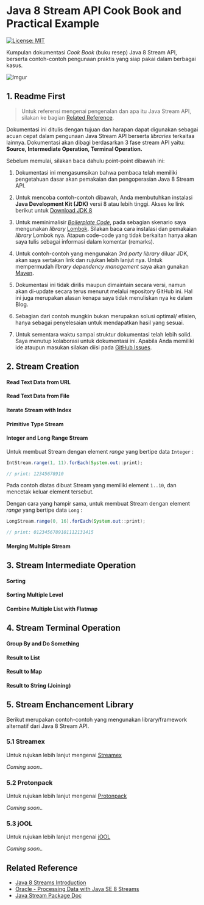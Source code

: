 # Java 8 Stream API Cook Book and Practical Example
[![License: MIT](https://img.shields.io/badge/License-MIT-blue.svg)](/LICENSE)

Kumpulan dokumentasi _Cook Book_ (buku resep) Java 8 Stream API, berserta 
contoh-contoh pengunaan praktis yang siap pakai dalam berbagai kasus. 

![Imgur](https://i.imgur.com/Zz60wq7.png)


## 1. Readme First

> Untuk referensi mengenai pengenalan dan apa itu Java Stream API, silakan
ke bagian [Related Reference](#related-reference).

Dokumentasi ini ditulis dengan tujuan dan harapan dapat digunakan sebagai 
acuan cepat dalam pengunaan Java Stream API berserta _libraries_ terkaitaa lainnya. 
Dokumentasi akan dibagi berdasarkan 3 fase stream API yaitu: __Source, Intermediate Operation,
Terminal Operation.__

Sebelum memulai, silakan baca dahulu point-point dibawah ini:

1. Dokumentasi ini mengasumsikan bahwa pembaca telah memiliki pengetahuan dasar 
akan pemakaian dan pengoperasian Java 8 Stream API.

2. Untuk mencoba contoh-contoh dibawah, Anda membutuhkan instalasi __Java Development Kit (JDK)__ 
versi 8 atau lebih tinggi. Akses ke link berikut untuk [Download JDK 8](http://www.oracle.com/technetwork/java/javase/downloads/jdk8-downloads-2133151.html)

3. Untuk meminimalisir [_Boilerplate Code_](https://en.wikipedia.org/wiki/Boilerplate_code), 
pada sebagian skenario saya mengunakan _library_ [Lombok](https://projectlombok.org/).
Silakan baca cara instalasi dan pemakaian _library_ Lombok nya. Atapun
code-code yang tidak berkaitan hanya akan saya tulis sebagai informasi dalam komentar (remarks).

4. Untuk contoh-contoh yang mengunakan _3rd party library_ diluar JDK,
akan saya sertakan link dan rujukan lebih lanjut nya. Untuk mempermudah
_library dependency management_ saya akan gunakan [Maven](https://maven.apache.org/).

5. Dokumentasi ini tidak dirilis maupun dimaintain secara versi, namun 
akan di-update secara terus menurut melalui repository GitHub ini. Hal
ini juga merupakan alasan kenapa saya tidak menuliskan nya ke dalam Blog.

6. Sebagian dari contoh mungkin bukan merupakan solusi optimal/ efisien, 
hanya sebagai penyelesaian untuk mendapatkan hasil yang sesuai.

7. Untuk sementara waktu sampai struktur dokumentasi telah lebih solid.
Saya menutup kolaborasi untuk dokumentasi ini. Apabila Anda memiliki ide
ataupun masukan silakan diisi pada [GitHub Issues](https://github.com/mkdika/java-stream-cookbook/issues).


## 2. Stream Creation

#### Read Text Data from URL
#### Read Text Data from File
#### Iterate Stream with Index
#### Primitive Type Stream
#### Integer and Long Range Stream

Untuk membuat Stream dengan element _range_ yang bertipe data `Integer` :

```java
IntStream.range(1, 11).forEach(System.out::print);

// print: 12345678910
```

Pada contoh diatas dibuat Stream yang memiliki element `1..10`, dan mencetak 
keluar element tersebut.

Dengan cara yang hampir sama, untuk membuat Stream dengan element _range_ 
yang bertipe data `Long` :

```java
LongStream.range(0, 16).forEach(System.out::print);

// print: 0123456789101112131415
```


#### Merging Multiple Stream

## 3. Stream Intermediate Operation

#### Sorting
#### Sorting Multiple Level
#### Combine Multiple List with Flatmap

## 4. Stream Terminal Operation

#### Group By and Do Something
#### Result to List
#### Result to Map
#### Result to String (Joining)

## 5. Stream Enchancement Library

Berikut merupakan contoh-contoh yang mengunakan library/framework alternatif 
dari Java 8 Stream API.

### 5.1 Streamex

Untuk rujukan lebih lanjut mengenai [Streamex](https://github.com/amaembo/streamex)

_Coming soon.._


### 5.2 Protonpack

Untuk rujukan lebih lanjut mengenai [Protonpack](https://github.com/poetix/protonpack)

_Coming soon.._


### 5.3 jOOL
Untuk rujukan lebih lanjut mengenai [jOOL](https://github.com/jOOQ/jOOL)

_Coming soon.._

## Related Reference
- [Java 8 Streams Introduction](http://www.baeldung.com/java-8-streams-introduction)
- [Oracle - Processing Data with Java SE 8 Streams](http://www.oracle.com/technetwork/articles/java/ma14-java-se-8-streams-2177646.html)
- [Java Stream Package Doc](https://docs.oracle.com/javase/8/docs/api/java/util/stream/package-summary.html)
